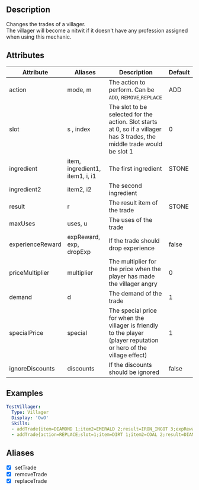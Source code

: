 ## Description
Changes the trades of a villager.  
The villager will become a nitwit if it doesn't have any profession assigned when using this mechanic.


## Attributes
| Attribute | Aliases   | Description                                                          | Default |
|-----------|-----------|----------------------------------------------------------------------|---------|
| action    | mode, m   | The action to perform. Can be `ADD`, `REMOVE`,`REPLACE`              | ADD     |
| slot      | s , index | The slot to be selected for the action. Slot starts at 0, so if a villager has 3 trades, the middle trade would be slot 1                                                       | 0       |
| ingredient| item, ingredient1, item1, i, i1 | The first ingredient                           | STONE   |
|ingredient2| item2, i2 | The second ingredient                                                |         |
| result    | r         | The result item of the trade                                         | STONE   |
| maxUses   | uses, u   | The uses of the trade                                                |<Max Int>|
| experienceReward | expReward, exp, dropExp | If the trade should drop experience             | false   |
| priceMultiplier|multiplier|The multiplier for the price when the player has made the villager angry |0 |
| demand    | d         | The demand of the trade                                              | 1       |
| specialPrice | special| The special price for when the villager is friendly to the player (player reputation or hero of the village effect)                                                      | 1       |
| ignoreDiscounts | discounts | If the discounts should be ignored                             | false   |


## Examples
```yaml
TestVillager:
  Type: Villager
  Display: 'OwO'
  Skills:
  - addTrade{item=DIAMOND 1;item2=EMERALD 2;result=IRON_INGOT 3;expReward=True;villExp=999;multiplier=0} @self ~onDamaged
  - addTrade{action=REPLACE;slot=1;item=DIRT 1;item2=COAL 2;result=DIAMOND_BLOCK 3;expReward=True;villExp=999;multiplier=0} @self ~onSignal:rev
```


## Aliases
- [x] setTrade
- [x] removeTrade
- [x] replaceTrade
